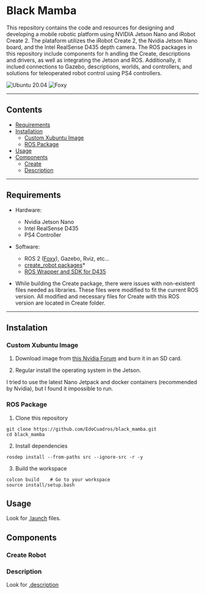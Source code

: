 # Black Mamba


This repository contains the code and resources for designing and developing a mobile robotic platform using 
NVIDIA Jetson Nano and iRobot Create 2. The plataform utilizes the iRobot Create 2, the Nvidia Jetson Nano board, and the Intel RealSense D435 depth camera. The ROS packages in this repository include components for h andling the Create, descriptions and drivers, as  well as integrating the Jetson and ROS. Additionally, it inclued connections to Gazebo, descriptions, worlds, and controllers, and solutions for teleoperated robot control using PS4 controllers. 

![Ubuntu 20.04](https://img.shields.io/badge/Ubuntu-20.04-orange?logo=ubuntu&logoColor=white)
![Foxy](https://img.shields.io/badge/ROS-Foxy-blue?logo=ros&logoColor=white)

<hr>

## Contents

- [Requirements](#requirements)
- [Installation](#Instalation)
    - [Custom Xubuntu Image](#custom-xubuntu-image)
    - [ROS Package](#ros-package)
- [Usage](#usage)
- [Components](#usage)
    - [Create](#create-robot)
    - [Description](#description)
<hr>

## Requirements

- Hardware: 
    - Nvidia Jetson Nano
    - Intel RealSense D435
    - PS4 Controller

- Software:
    - ROS 2 ([Foxy](https://docs.ros.org/en/foxy/Installation.html)), Gazebo, Rviz, etc...
    - [create_robot packages](https://github.com/AutonomyLab/create_robot.git)*
    - [ROS Wrapper and SDK for D435](https://github.com/IntelRealSense/realsense-ros.git)

* While building the Create package, there were issues with non-existent files needed as libraries. These files were modified to fit the current ROS version. All modified and necessary files for Create with this ROS version are located in Create folder.

<hr>

## Instalation

### Custom Xubuntu Image

1. Download image from [this Nvidia Forum](https://forums.developer.nvidia.com/t/xubuntu-20-04-focal-fossa-l4t-r32-3-1-custom-image-for-the-jetson-nano/121768) and burn it in an SD card.

2. Regular install the operating system in the Jetson.

I tried to use the latest Nano Jetpack and docker containers (recommended by Nvidia), but I found it impossible to run.


### ROS Package
1. Clone this repository
```
git clone https://github.com/EdoCuadros/black_mamba.git
cd black_mamba
```
2. Install dependencies
```
rosdep install --from-paths src --ignore-src -r -y
```
3. Build the workspace
```
colcon build    # Go to your workspace 
source install/setup.bash   
```

## Usage

Look for [.launch](launch/README.md) files.

## Components 

### Create Robot

### Description

Look for [.description](description/README.md)
